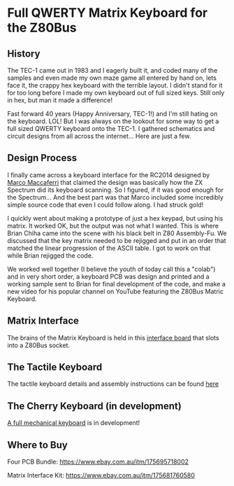 # Full QWERTY Matrix Keyboard for the Z80Bus

## History
The TEC-1 came out in 1983 and I eagerly built it, and coded many of the samples and even made my own maze game all entered by hand on, lets face it, the crappy hex keyboard with the terrible layout. I didn't stand for it for too long before I made my own keyboard out of full sized keys. Still only in hex, but man it made a difference!

Fast forward 40 years (Happy Anniversary, TEC-1!) and I'm still hating on the keyboard. LOL! But I was always on the lookout for some way to get a full sized QWERTY keyboard onto the TEC-1. I gathered schematics and circuit designs from all across the internet... Here are just a few.

## Design Process
I finally came across a keyboard interface for the RC2014 designed by [Marco Maccaferri](https://www.maccasoft.com/electronics/matrix-keyboard-for-rc2014/) that claimed the design was basically how the ZX Spectrum did its keyboard scanning. So I figured, if it was good enough for the Spectrum... And the best part was that Marco included some incredibly simple source code that even I could follow along. I had struck gold!

I quickly went about making a prototype of just a hex keypad, but using his matrix. It worked OK, but the output was not what I wanted. This is where Brian Chiha came into the scene with his black belt in Z80 Assembly-Fu. We discussed that the key matrix needed to be rejigged and put in an order that matched the linear progression of the ASCII table. I got to work on that while Brian rejigged the code.

We worked well together (I believe the youth of today call this a "colab") and in very short order, a keyboard PCB was design and printed and a working sample sent to Brian for final development of the code, and make a new video for his popular channel on YouTube featuring the Z80Bus Matric Keyboard.

## Matrix Interface
The brains of the Matrix Keyboard is held in this [interface board](./Matrix_Interface/) that slots into a Z80Bus socket.

## The Tactile Keyboard
The tactile keyboard details and assembly instructions can be found [here](./Tactile_Keyboard/)

## The Cherry Keyboard (in development)
[A full mechanical keyboard](./Mechanical_Keyboard/) is in development!

## Where to Buy
Four PCB Bundle: https://www.ebay.com.au/itm/175695718002

Matrix Interface Kit:  https://www.ebay.com.au/itm/175681760580

